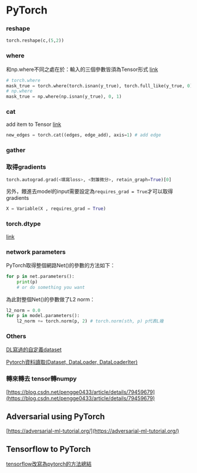 # PyTorch

### reshape

```python
torch.reshape(c,(5,2))
```

### where

和np.where不同之處在於：輸入的三個參數皆須為Tensor形式 [link](https://blog.csdn.net/xijuezhu8128/article/details/86590562)

```python
# torch.where
mask_true = torch.where(torch.isnan(y_true), torch.full_like(y_true, 0), torch.full_like(y_true, 1))
# np.where
mask_true = np.where(np.isnan(y_true), 0, 1)
```

### cat

add item to Tensor [link](https://stackoverflow.com/questions/61101919/how-can-i-add-an-element-to-a-pytorch-tensor-along-a-certain-dimension)

```python
new_edges = torch.cat((edges, edge_add), axis=1) # add edge
```

### gather



### 取得gradients

```python
torch.autograd.grad(<填寫loss>, <對誰微分>, retain_graph=True)[0]
```

另外，餵進去model的input需要設定為`requires_grad = True`才可以取得gradients

```python
X = Variable(X , requires_grad = True)
```

### torch.dtype

[link](https://pytorch.org/docs/stable/tensor_attributes.html)

### network parameters

PyTorch取得整個網路Net()的參數的方法如下：

```python
for p in net.parameters():
    print(p)
    # or do something you want
```

為此對整個Net()的參數做了L2 norm：

```python
l2_norm = 0.0
for p in model.parameters():
    l2_norm += torch.norm(p, 2) # torch.norm(sth, p) p代表L幾
```



### Others

[DL寫過的自定義dataset](https://github.com/matchawu/DL_HW3/blob/master/GAN_source_code/main.py)

[Pytorch資料讀取(Dataset, DataLoader, DataLoaderIter)](https://www.itread01.com/content/1545234667.html)

### 轉來轉去 tensor轉numpy

[https://blog.csdn.net/pengge0433/article/details/79459679](https://blog.csdn.net/pengge0433/article/details/79459679)

## Adversarial using PyTorch

[https://adversarial-ml-tutorial.org/](https://adversarial-ml-tutorial.org/)

## Tensorflow to PyTorch

[tensorflow改寫為pytorch的方法總結](https://blog.csdn.net/lrt366/article/details/96211913)